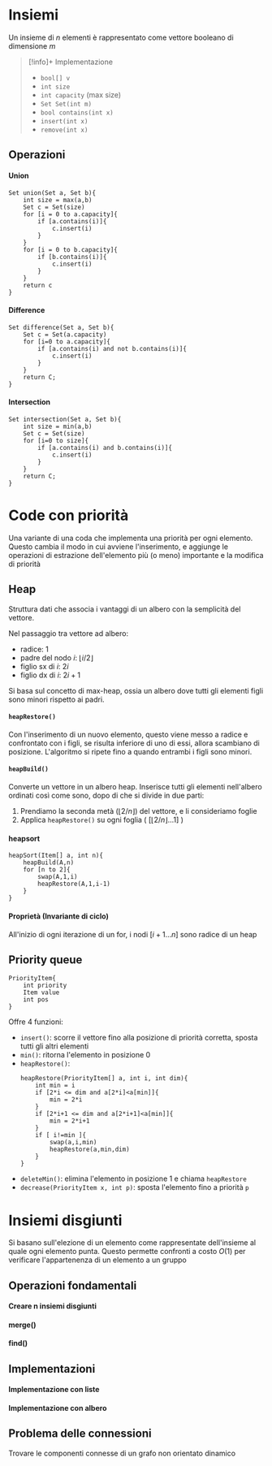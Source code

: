 # Insiemi
Un insieme di $n$ elementi è rappresentato come vettore booleano di dimensione $m$ 


> [!info]+ Implementazione
> - `bool[] v`
> - `int size`
> - `int capacity` (max size)
> - `Set Set(int m)`
> - `bool contains(int x)`
> - `insert(int x)`
> - `remove(int x)`

## Operazioni
#### Union
```
Set union(Set a, Set b){
	int size = max(a,b)
	Set c = Set(size)
	for [i = 0 to a.capacity]{
		if [a.contains(i)]{
			c.insert(i)
		}
	}
	for [i = 0 to b.capacity]{
		if [b.contains(i)]{
			c.insert(i)
		}
	}
	return c
}
```

#### Difference
```
Set difference(Set a, Set b){
	Set c = Set(a.capacity)
	for [i=0 to a.capacity]{
		if [a.contains(i) and not b.contains(i)]{
			c.insert(i)
		}
	}
	return C;
}
```

#### Intersection
```
Set intersection(Set a, Set b){
	int size = min(a,b)
	Set c = Set(size)
	for [i=0 to size]{
		if [a.contains(i) and b.contains(i)]{
			c.insert(i)
		}
	}
	return C;
}
```

# Code con priorità
Una variante di una coda che implementa una priorità per ogni elemento. Questo cambia il modo in cui avviene l'inserimento, e aggiunge le operazioni di estrazione dell'elemento più (o meno) importante e la modifica di priorità

## Heap
Struttura dati che associa i vantaggi di un albero con la semplicità del vettore.

Nel passaggio tra vettore ad albero:
- radice: 1
- padre del nodo $i$: $\lfloor i/2\rfloor$
- figlio sx di $i$: $2i$
- figlio dx di $i$: $2i+1$

Si basa sul concetto di max-heap, ossia un albero dove tutti gli elementi figli sono minori rispetto ai padri. 

#### `heapRestore()`
Con l'inserimento di un nuovo elemento, questo viene messo a radice e confrontato con i figli, se risulta inferiore di uno di essi, allora scambiano di posizione. L'algoritmo si ripete fino a quando entrambi i figli sono minori.

#### `heapBuild()`
Converte un vettore in un albero heap. Inserisce tutti gli elementi nell'albero ordinati così come sono, dopo di che si divide in due parti:
1. Prendiamo la seconda metà ($\lfloor2/n\rfloor$) del vettore, e li consideriamo foglie
2. Applica `heapRestore()` su ogni foglia ( \[$\lfloor2/n\rfloor...1$] )

#### heapsort
```
heapSort(Item[] a, int n){
	heapBuild(A,n)
	for [n to 2]{
		swap(A,1,i)
		heapRestore(A,1,i-1)
	}
}
```

#### Proprietà (Invariante di ciclo)
All'inizio di ogni iterazione di un for, i nodi \[$i+1...n$]  sono radice di un heap

## Priority queue
```
PriorityItem{
	int priority
	Item value
	int pos
}
```
Offre 4 funzioni:
- `insert()`: scorre il vettore fino alla posizione di priorità corretta, sposta tutti gli altri elementi
- `min()`: ritorna l'elemento in posizione 0
- `heapRestore()`:
	```
	heapRestore(PriorityItem[] a, int i, int dim){
		int min = i
		if [2*i <= dim and a[2*i]<a[min]]{
			min = 2*i
		}
		if [2*i+1 <= dim and a[2*i+1]<a[min]]{
			min = 2*i+1
		}
		if [ i!=min ]{
			swap(a,i,min)
			heapRestore(a,min,dim)
		}
	}
	```
- `deleteMin()`: elimina l'elemento in posizione 1 e chiama `heapRestore`
- `decrease(PriorityItem x, int p)`: sposta l'elemento fino a priorità `p` 

# Insiemi disgiunti
Si basano sull'elezione di un elemento come rappresentate dell'insieme al quale ogni elemento punta. Questo permette confronti a costo $O(1)$ per verificare l'appartenenza di un elemento a un gruppo
## Operazioni fondamentali
#### Creare n insiemi disgiunti
#### merge()
#### find()

## Implementazioni
#### Implementazione con liste
#### Implementazione con albero

## Problema delle connessioni
Trovare le componenti connesse di un grafo non orientato dinamico